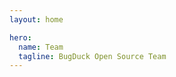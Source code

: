 ```yaml
---
layout: home

hero:
  name: Team
  tagline: BugDuck Open Source Team
---
```


<script setup>
import { VPTeamMembers } from 'vitepress/theme'

const members = [
  {
    avatar: 'https://avatars.githubusercontent.com/u/78635021?v=4',
    name: 'Acbox Liu',
    title: 'Creator',
    links: [
      { icon: 'github', link: 'https://github.com/sheepbox8646' },
      { icon: 'x', link: 'https://twitter.com/AcboxSky' }
    ]
  },
  {
    avatar: 'https://avatars.githubusercontent.com/u/75195784?v=4',
    name: 'Howard Zhang',
    title: 'Programmer',
    links: [
      { icon: 'github', link: 'https://github.com/Howardzhangdqs' },
    ]
  }
  {
    avatar: 'https://avatars.githubusercontent.com/u/57032603?v=4',
    name: '27Onion Nebell',
    title: 'Programmer',
    links: [
      { icon: 'github', link: 'https://github.com/onion108' },
      { icon: 'x', link: 'https://twitter.com/2Nebell' }
    ]
  },
  // {
  //   avatar: 'https://avatars.githubusercontent.com/u/110272607?v=4',
  //   name: 'PrairieFire2b',
  //   title: 'Programmer',
  //   links: [
  //     { icon: 'github', link: 'https://github.com/PrairieFire2b' },
  //   ]
  // },
  // {
  //   avatar: 'https://avatars.githubusercontent.com/u/73536163?v=4',
  //   name: 'Shizuku',
  //   title: 'Design | Documentation',
  //   links: [
  //     { icon: 'github', link: 'https://github.com/ifshizuku' },
  //     { icon: 'x', link: 'https://twitter.com/ifszk' }
  //   ]
  // },
  {
    avatar: 'https://avatars.githubusercontent.com/u/104210832?v=4',
    name: 'montmorillonite',
    title: 'Programmer | Documentation',
    links: [
      { icon: 'github', link: 'https://github.com/montmorill' },
      {
        icon: { svg: '<svg xmlns="http://www.w3.org/2000/svg" fill="none" viewBox="0 0 18 18"><path fill-rule="evenodd" d="M3.73252 2.67094c-.40023-.3861-.40023-1.02721 0-1.4133.38039-.366956.983-.366956 1.36339 0l2.12132 2.04639c.06026.05815.11146.12207.15358.19004h3.20809c.0422-.06797.0934-.13189.1536-.19004l2.1213-2.04639c.3804-.366956.983-.366956 1.3634 0 .4003.38609.4003 1.0272 0 1.4133l-.8532.82313H14c2.2091 0 4 1.79086 4 4v5.50553c0 2.2091-1.7909 4-4 4H4c-2.20914 0-4-1.7909-4-4V7.49406c0-2.20914 1.79086-3.99999 4-3.99999h.58579l-.85327-.82313ZM4 5.42343c-1.10457 0-2 .89543-2 2v5.64677c0 1.1046.89543 2 2 2h10c1.1046 0 2-.8954 2-2V7.42343c0-1.10457-.8954-2-2-2H4Zm1 3.89404c0-.55228.44772-1 1-1s1 .44772 1 1v.89403c0 .5523-.44772 1-1 1s-1-.4477-1-1v-.89403Zm7-1c-.5523 0-1 .44772-1 1v.89403c0 .5523.4477 1 1 1s1-.4477 1-1v-.89403c0-.55228-.4477-1-1-1Z" clip-rule="evenodd"/></svg>' },
        link: "https://space.bilibili.com/648265393",
      },
      {
        icon: { svg: '<svg xmlns="http://www.w3.org/2000/svg" fill="#50c8fd" viewBox="0 0 24 24"><path fill-rule="evenodd" d="M12.003 2c-2.265 0-6.29 1.364-6.29 7.325v1.195S3.55 14.96 3.55 17.474c0 .665.17 1.025.281 1.025.114 0 .902-.484 1.748-2.072 0 0-.18 2.197 1.904 3.967 0 0-1.77.495-1.77 1.182 0 .686 4.078.43 6.29 0 2.239.425 6.287.687 6.287 0 0-.688-1.768-1.182-1.768-1.182 2.085-1.77 1.905-3.967 1.905-3.967.845 1.588 1.634 2.072 1.746 2.072.111 0 .283-.36.283-1.025 0-2.514-2.166-6.954-2.166-6.954V9.325C18.29 3.364 14.268 2 12.003 2z"/></svg>' },
        link: "https://montmorill.github.io/links/QQ?2696519745",
      },
    ]
  },
  // {
  //   avatar: 'https://avatars.githubusercontent.com/u/29159838?v=4',
  //   name: 'Hydration',
  //   title: 'Programmer',
  //   links: [
  //     { icon: 'github', link: 'https://github.com/hydrati' },
  //     { icon: 'x', link: 'https://twitter.com/hyachano' }
  //   ]
  // },
  {
    avatar: 'https://avatars.githubusercontent.com/u/25446947?v=4',
    name: 'Linesoft',
    title: 'Programmer',
    links: [
      { icon: 'github', link: 'https://github.com/linesoft2' },
      { icon: 'x', link: 'https://twitter.com/linesoft_zyl' }
    ]
  },
  {
    avatar: 'https://avatars.githubusercontent.com/u/84657208?v=4',
    name: 'XiaoDong',
    title: 'Programmer | Documentation',
    links: [
      { icon: 'github', link: 'https://github.com/xiaodong2008' },
      { icon: 'x', link: 'https://twitter.com/dy_xiaodong' }
    ]
  },
  {
    avatar: 'https://avatars.githubusercontent.com/u/51940778?v=4',
    name: 'jiwangyihao',
    title: 'Programmer | Documentation',
    links: [
      { icon: 'github', link: 'https://github.com/jiwangyihao' },
      {
        icon: { svg: '<svg viewBox="0 0 940 940" xmlns="http://www.w3.org/2000/svg"><path d="M410.665 49.79c108.643-20.313 224.414 2.546 317.783 61.449 75.755 47.551 136.848 118.316 172.23 200.536 45.005 102.993 48.62 223.243 10.488 328.933-32.175 90.57-95 169.685-175.336 222.224-73.922 48.874-162.812 74.737-251.396 73.108-96.22-0.56-191.678-34.008-267.636-92.86-81.202-62.315-139.8-153.242-162.506-253.077-22.554-95.762-11.658-198.652 29.63-287.848C143.232 171.62 269.185 74.025 410.665 49.79m-164.34 302.917c-62.772 42.256-88.889 129.415-59.717 199.214 19.193 49.077 63.027 87.565 114.192 100.242 58.751 14.153 122.899-1.833 169.736-39.66 67.762-53.353 105.18-132.977 150.695-204.049 21.179 38.743 43.579 76.876 64.707 115.67-22.298-15.58-43.783-32.176-65.674-48.213-16.75 11.608-34.212 22.197-50.096 35.078 62.162 46.48 124.934 92.147 187.146 138.578 12.627 10.894 35.74 9.774 44.242-5.754 5.6-10.385 4.989-23.826-1.273-33.804-51.47-91.231-102.584-182.667-153.852-274.05-8.756-17.667-36.502-19.347-47.091-2.649-36.25 56.104-66.185 116.23-105.64 170.245-25.76 34.925-56.613 68.933-97.9 85.122-34.467 13.237-75.603 14.154-108.237-4.683-33.702-18.786-56.51-56.358-55.492-95.151 0.102-38.388 23.165-75.094 56.816-93.014 33.092-18.328 73.77-16.495 108.643-4.48 37.674 13.033 66.54 41.695 97.647 65.368 16.443-11.505 34.212-21.483 49.433-34.415-23.774-21.382-49.84-40.932-75.652-60.074-63.69-45.26-156.753-56.51-222.632-9.52z" p-id="3162"></path></svg>' },
        link: "http://www.coolapk.com/u/1399429",
      },
      {
        icon: { svg: '<svg xmlns="http://www.w3.org/2000/svg" fill="none" viewBox="0 0 18 18"><path fill-rule="evenodd" d="M3.73252 2.67094c-.40023-.3861-.40023-1.02721 0-1.4133.38039-.366956.983-.366956 1.36339 0l2.12132 2.04639c.06026.05815.11146.12207.15358.19004h3.20809c.0422-.06797.0934-.13189.1536-.19004l2.1213-2.04639c.3804-.366956.983-.366956 1.3634 0 .4003.38609.4003 1.0272 0 1.4133l-.8532.82313H14c2.2091 0 4 1.79086 4 4v5.50553c0 2.2091-1.7909 4-4 4H4c-2.20914 0-4-1.7909-4-4V7.49406c0-2.20914 1.79086-3.99999 4-3.99999h.58579l-.85327-.82313ZM4 5.42343c-1.10457 0-2 .89543-2 2v5.64677c0 1.1046.89543 2 2 2h10c1.1046 0 2-.8954 2-2V7.42343c0-1.10457-.8954-2-2-2H4Zm1 3.89404c0-.55228.44772-1 1-1s1 .44772 1 1v.89403c0 .5523-.44772 1-1 1s-1-.4477-1-1v-.89403Zm7-1c-.5523 0-1 .44772-1 1v.89403c0 .5523.4477 1 1 1s1-.4477 1-1v-.89403c0-.55228-.4477-1-1-1Z" clip-rule="evenodd"/></svg>' },
        link: "https://space.bilibili.com/449671034",
      },
    ],
  },
]
</script>

<VPTeamMembers :members="members" />